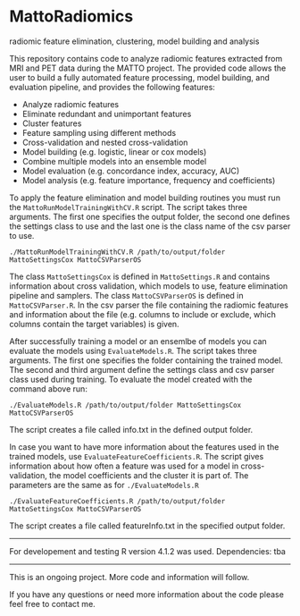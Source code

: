 # MattoRadiomics
radiomic feature elimination, clustering, model building and analysis

This repository contains code to analyze radiomic features extracted from MRI and PET data during the MATTO project. The provided code allows the user to build a fully automated feature processing, model building, and evaluation pipeline, and provides the following features:
- Analyze radiomic features
- Eliminate redundant and unimportant features
- Cluster features
- Feature sampling using different methods
- Cross-validation and nested cross-validation
- Model building (e.g. logistic, linear or cox models)
- Combine multiple models into an ensemble model
- Model evaluation (e.g. concordance index, accuracy, AUC)
- Model analysis (e.g. feature importance, frequency and coefficients)

To apply the feature elimination and model building routines you must run the `MattoRunModelTrainingWithCV.R` script. The script takes three arguments. The first one specifies the output folder, the second one defines the settings class to use and the last one is the class name of the csv parser to use.
```
./MattoRunModelTrainingWithCV.R /path/to/output/folder MattoSettingsCox MattoCSVParserOS
```
The class `MattoSettingsCox` is defined in `MattoSettings.R` and contains information about cross validation, which models to use, feature elimination pipeline and samplers. 
The class `MattoCSVParserOS` is defined in `MattoCSVParser.R`. In the csv parser the file containing the radiomic features and information about the file (e.g. columns to include or exclude, which columns contain the target variables) is given.

After successfully training a model or an ensemlbe of models you can evaluate the models using `EvaluateModels.R`. The script takes three arguments. The first one specifies the folder containing the trained model. The second and third argument define the settings class and csv parser class used during training. To evaluate the model created with the command above run:
```
./EvaluateModels.R /path/to/output/folder MattoSettingsCox MattoCSVParserOS
```
The script creates a file called info.txt in the defined output folder.

In case you want to have more information about the features used in the trained models, use `EvaluateFeatureCoefficients.R`. The script gives information about how often a feature was used for a model in cross-validation, the model coefficients and the cluster it is part of. The parameters are the same as for `./EvaluateModels.R`
```
./EvaluateFeatureCoefficients.R /path/to/output/folder MattoSettingsCox MattoCSVParserOS
```
The script creates a file called featureInfo.txt in the specified output folder.  

---

For developement and testing R version 4.1.2 was used. 
Dependencies: tba

---
This is an ongoing project. More code and information will follow.

If you have any questions or need more information about the code please feel free to contact me. 
